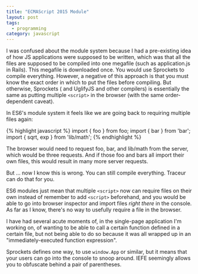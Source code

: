 ```yaml
---
title: "ECMAScript 2015 Module"
layout: post
tags:
  - programming
category: javascript
---
```


I was confused about the module system because I had a pre-existing idea of how
JS applications were supposed to be written, which was that all the files are
supposed to be compiled into one megafile (such as application.js in Rails).
This megafile is downloaded once. You would use Sprockets to compile
everything. However, a negative of this approach is that you must know the
exact order in which to put the files before compiling. But otherwise,
Sprockets ( and UglifyJS and other compilers) is essentially the same as
putting multiple `<script>` in the browser (with the same order-dependent
caveat).

In ES6's module system it feels like we are going back to requiring
multiple files again:

{% highlight javascript %}
import { foo } from foo;
 import { bar } from 'bar';
 import { sqrt, exp } from 'lib/math';
{% endhighlight %}

The browser would need to request foo, bar, and lib/math from the server,
which would be three requests. And if those foo and bars all import their own
files, this would result in many more server requests.

But ... now I know this is wrong. You can still compile everything. Traceur can
do that for you.

ES6 modules just mean that multiple `<script>` now can require files on their
own instead of remember to add `<script>` beforehand, and you would be able to go
into browser inspector and import files _right there_ in the console. As far as I
know, there's no way to usefully require a file in the browser.

I have had several acute moments of, in the single-page application I'm working
on, of wanting to be able to call a certain function defined in a certain file,
but not being able to do so because it was all wrapped up in an
"immediately-executed function expression".

Sprockets defines one way, to use `window.App` or similar, but it means that your
users can go into the console to snoop around. IEFE seemingly allows you to
obfuscate behind a pair of parentheses.
